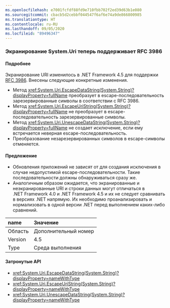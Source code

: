 ```yaml
---
ms.openlocfilehash: e7001fcfdf88fd9e710fbb702f2ed39d63b1e080
ms.sourcegitcommit: cbacb5d2cebbf044547f6af6e74a9de866800985
ms.translationtype: HT
ms.contentlocale: ru-RU
ms.lasthandoff: 09/05/2020
ms.locfileid: "89496347"
---
```

### <a name="systemuri-escaping-now-supports-rfc-3986"></a>Экранирование System.Uri теперь поддерживает RFC 3986

#### <a name="details"></a>Подробнее

Экранирование URI изменилось в .NET Framework 4.5 для поддержки [RFC 3986](https://tools.ietf.org/html/rfc3986). Внесены следующие конкретные изменения.<ul><li>Метод <xref:System.Uri.EscapeDataString(System.String)?displayProperty=fullName> преобразует в escape-последовательность зарезервированные символы в соответствии с RFC 3986.</li><li>Метод <xref:System.Uri.EscapeUriString(System.String)?displayProperty=fullName> не преобразует в escape-последовательность зарезервированные символы.</li><li>Метод <xref:System.Uri.UnescapeDataString(System.String)?displayProperty=fullName> не создает исключение, если ему встречается неверная escape-последовательность.</li><li>Преобразование незарезервированных символов в escape-символы отменяется.</li></ul>

#### <a name="suggestion"></a>Предложение

<ul><li>Обновления приложений не зависят от <xref:System.Uri.UnescapeDataString(System.String)?displayProperty=fullName> для создания исключения в случае недопустимой escape-последовательности. Такие последовательности должны обнаруживаться сразу же.</li><li>Аналогичным образом ожидается, что экранированные и неэкранированные URI и строки данных могут отличаться в .NET Framework 4.0 и .NET Framework 4.5 и их не следует сравнивать в версиях .NET напрямую. Их необходимо проанализировать и нормализовать в одной версии .NET перед выполнением каких-либо сравнений.</li></ul>

| name    | Значение       |
|:--------|:------------|
| Область   |Дополнительный номер|
|Version|4.5|
|Type|Среда выполнения|

#### <a name="affected-apis"></a>Затронутые API

- <xref:System.Uri.EscapeDataString(System.String)?displayProperty=nameWithType>
- <xref:System.Uri.EscapeUriString(System.String)?displayProperty=nameWithType>
- <xref:System.Uri.UnescapeDataString(System.String)?displayProperty=nameWithType>

<!--

#### Affected APIs

- `M:System.Uri.EscapeDataString(System.String)`
- `M:System.Uri.EscapeUriString(System.String)`
- `M:System.Uri.UnescapeDataString(System.String)`

-->
